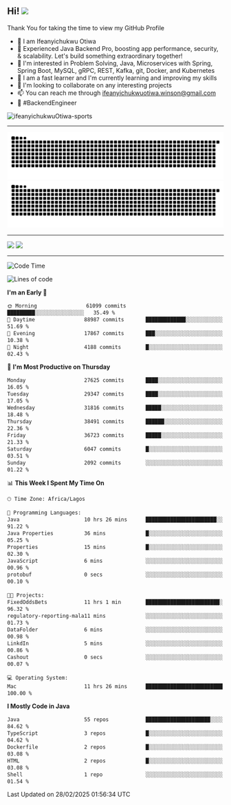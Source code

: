 <!-- BLOG-POST-LIST:START --><!-- BLOG-POST-LIST:END -->

## Hi! <img src="https://media.giphy.com/media/hvRJCLFzcasrR4ia7z/giphy.gif" width="4%"> 

Thank You for taking the time to view my GitHub Profile

- 👋 I am Ifeanyichukwu Otiwa
- 🚀 Experienced Java Backend Pro, boosting app performance, security, & scalability. Let's build something extraordinary together!
- 👀 I'm interested in Problem Solving, Java, Microservices with Spring, Spring Boot, MySQL, gRPC, REST, Kafka, git, Docker, and Kubernetes
- 🌱 I am a fast learner and I'm currently learning and improving my skills
- 💞️ I'm looking to collaborate on any interesting projects
- 📫 You can reach me through ifeanyichukwuotiwa.winson@gmail.com
- 🚀 #BackendEngineer

<p align="left" marginTop="10px"> <img src="https://komarev.com/ghpvc/?username=ifeanyichukwuOtiwa-sports&label=Profile%20views&color=0e75b6&style=for-the-badge" alt="ifeanyichukwuOtiwa-sports" /> </p>

***

<!--🐍📈SNAKEGRAPH / 🌐WEBSITE: https://github.com/Platane/snk -->
![github contribution grid snake animation](https://raw.githubusercontent.com/ifeanyichukwuOtiwa-sports/ifeanyichukwuOtiwa-sports/output/github-contribution-grid-snake-dark.svg#gh-dark-mode-only)![github contribution grid snake animation](https://raw.githubusercontent.com/ifeanyichukwuOtiwa-sports/ifeanyichukwuOtiwa-sports/output/github-contribution-grid-snake.svg#gh-light-mode-only)

***

<p float="left">
  <img float="left" src="https://github-readme-stats.vercel.app/api?username=ifeanyichukwuOtiwa-sports&count_private=true&include_all_commits=true&theme=react&show_icons=true" />
  <img float="right" src="https://github-readme-stats.vercel.app/api/top-langs/?username=ifeanyichukwuOtiwa-sports&layout=compact&show_icons=true&theme=react" /> 
</p>

***



<!--START_SECTION:waka-->
![Code Time](http://img.shields.io/badge/Code%20Time-3%2C495%20hrs%205%20mins-blue)

![Lines of code](https://img.shields.io/badge/From%20Hello%20World%20I%27ve%20Written-43.5%20million%20lines%20of%20code-blue)

**I'm an Early 🐤** 

```text
🌞 Morning                61099 commits       █████████░░░░░░░░░░░░░░░░   35.49 % 
🌆 Daytime                88987 commits       █████████████░░░░░░░░░░░░   51.69 % 
🌃 Evening                17867 commits       ███░░░░░░░░░░░░░░░░░░░░░░   10.38 % 
🌙 Night                  4188 commits        █░░░░░░░░░░░░░░░░░░░░░░░░   02.43 % 
```
📅 **I'm Most Productive on Thursday** 

```text
Monday                   27625 commits       ████░░░░░░░░░░░░░░░░░░░░░   16.05 % 
Tuesday                  29347 commits       ████░░░░░░░░░░░░░░░░░░░░░   17.05 % 
Wednesday                31816 commits       █████░░░░░░░░░░░░░░░░░░░░   18.48 % 
Thursday                 38491 commits       ██████░░░░░░░░░░░░░░░░░░░   22.36 % 
Friday                   36723 commits       █████░░░░░░░░░░░░░░░░░░░░   21.33 % 
Saturday                 6047 commits        █░░░░░░░░░░░░░░░░░░░░░░░░   03.51 % 
Sunday                   2092 commits        ░░░░░░░░░░░░░░░░░░░░░░░░░   01.22 % 
```


📊 **This Week I Spent My Time On** 

```text
🕑︎ Time Zone: Africa/Lagos

💬 Programming Languages: 
Java                     10 hrs 26 mins      ███████████████████████░░   91.22 % 
Java Properties          36 mins             █░░░░░░░░░░░░░░░░░░░░░░░░   05.25 % 
Properties               15 mins             █░░░░░░░░░░░░░░░░░░░░░░░░   02.30 % 
JavaScript               6 mins              ░░░░░░░░░░░░░░░░░░░░░░░░░   00.96 % 
protobuf                 0 secs              ░░░░░░░░░░░░░░░░░░░░░░░░░   00.10 % 

🐱‍💻 Projects: 
FixedOddsBets            11 hrs 1 min        ████████████████████████░   96.32 % 
regulatory-reporting-mala11 mins             ░░░░░░░░░░░░░░░░░░░░░░░░░   01.73 % 
DataFolder               6 mins              ░░░░░░░░░░░░░░░░░░░░░░░░░   00.98 % 
LinkdIn                  5 mins              ░░░░░░░░░░░░░░░░░░░░░░░░░   00.86 % 
Cashout                  0 secs              ░░░░░░░░░░░░░░░░░░░░░░░░░   00.07 % 

💻 Operating System: 
Mac                      11 hrs 26 mins      █████████████████████████   100.00 % 
```

**I Mostly Code in Java** 

```text
Java                     55 repos            █████████████████████░░░░   84.62 % 
TypeScript               3 repos             █░░░░░░░░░░░░░░░░░░░░░░░░   04.62 % 
Dockerfile               2 repos             █░░░░░░░░░░░░░░░░░░░░░░░░   03.08 % 
HTML                     2 repos             █░░░░░░░░░░░░░░░░░░░░░░░░   03.08 % 
Shell                    1 repo              ░░░░░░░░░░░░░░░░░░░░░░░░░   01.54 % 
```




 Last Updated on 28/02/2025 01:56:34 UTC
<!--END_SECTION:waka-->

<!--
<p align="center">
![trophy](https://github-profile-trophy.vercel.app/?username=ifeanyichukwuOtiwa-sports&theme=onedark) (https://github.com/ryo-ma/github-profile-trophy)
</p>
-->

<!---
ifeanyi-otiwa/ifeanyi-otiwa is a ✨ special ✨ repository because its `README.md` (this file) appears on your GitHub profile.
You can click the Preview link to take a look at your changes.
--->
